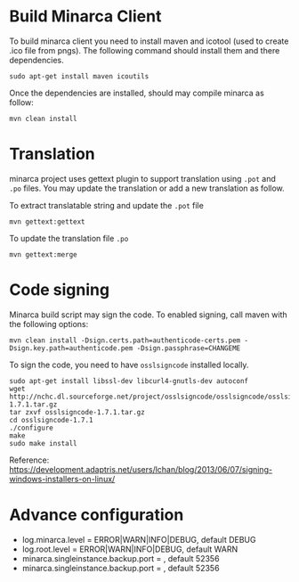 # Build Minarca Client

To build minarca client you need to install maven and icotool (used to create
.ico file from pngs). The following command should install them and there
dependencies.

    sudo apt-get install maven icoutils

Once the dependencies are installed, should may compile minarca as follow:

    mvn clean install

# Translation

minarca project uses gettext plugin to support translation using `.pot` and
`.po` files. You may update the translation or add a new translation as follow.

To extract translatable string and update the `.pot` file

    mvn gettext:gettext

To update the translation file `.po`

    mvn gettext:merge


# Code signing

Minarca build script may sign the code. To enabled signing, call maven with the
following options:
    
    mvn clean install -Dsign.certs.path=authenticode-certs.pem -Dsign.key.path=authenticode.pem -Dsign.passphrase=CHANGEME
    
To sign the code, you need to have `osslsigncode` installed locally.

    sudo apt-get install libssl-dev libcurl4-gnutls-dev autoconf
    wget http://nchc.dl.sourceforge.net/project/osslsigncode/osslsigncode/osslsigncode-1.7.1.tar.gz
    tar zxvf osslsigncode-1.7.1.tar.gz
    cd osslsigncode-1.7.1
    ./configure
    make
    sudo make install
    
Reference: https://development.adaptris.net/users/lchan/blog/2013/06/07/signing-windows-installers-on-linux/ 

# Advance configuration

* log.minarca.level = ERROR|WARN|INFO|DEBUG, default DEBUG
* log.root.level = ERROR|WARN|INFO|DEBUG, default WARN
* minarca.singleinstance.backup.port = <port>, default 52356
* minarca.singleinstance.backup.port = <port>, default 52356

   